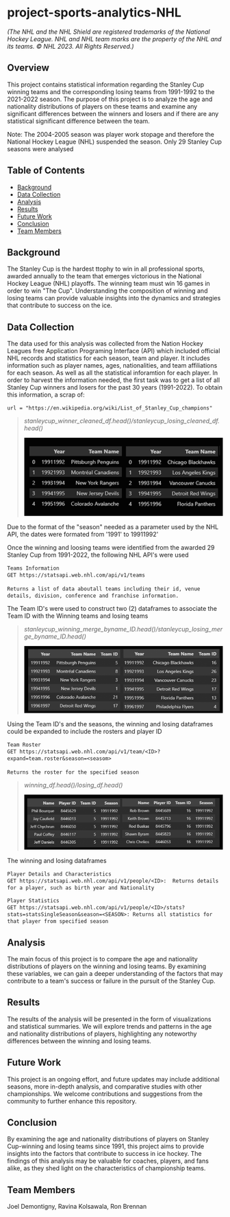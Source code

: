 # project-sports-analytics-NHL
_(The NHL and the NHL Shield are registered trademarks of the National Hockey League. NHL and NHL team marks are the property of the NHL and its teams. © NHL 2023. All Rights Reserved.)_

## Overview
This project contains statistical information regarding the Stanley Cup winning teams and the corresponding losing teams from 1991-1992 to the 2021-2022 season. The purpose of this project is to analyze the age and nationality distributions of players on these teams and examine any significant differences between the winners and losers and if there are any statistical significant difference between the team.

Note: The 2004-2005 season was player work stopage and therefore the National Hockey League (NHL) suspended the season.  Only 29 Stanley Cup seasons were analysed

## Table of Contents

- [Background](#background)
- [Data Collection](#data-collection)
- [Analysis](#analysis)
- [Results](#results)
- [Future Work](#future-work)
- [Conclusion](#conclusion) 
- [Team Members](#team-members)


## Background
The Stanley Cup is the hardest ttophy to win in all professional sports, awarded annually to the team that emerges victorious in the National Hockey League (NHL) playoffs.  The winning team must win 16 games in order to win "The Cup". Understanding the composition of winning and losing teams can provide valuable insights into the dynamics and strategies that contribute to success on the ice.

## Data Collection
The data used for this analysis was collected from the Nation Hockey Leagues free Application Programing Interface (API) which included official NHL records and statistics for each season, team and player. It includes information such as player names, ages, nationalities, and team affiliations for each season.  As well as all the statistical inforamtion for each player.  In order to harvest the information needed, the first task was to get a list of all Stanley Cup winners and losers for the past 30 years (1991-2022).  To obtain this information, a scrap of:
```
url = "https://en.wikipedia.org/wiki/List_of_Stanley_Cup_champions"
```

>_stanleycup_winner_cleaned_df.head()/stanleycup_losing_cleaned_df.head()_
>
>![](images/winninglosingteams.png)

Due to the format of the "season" needed as a parameter used by the NHL API, the dates were formated from '1991' to 19911992' 

Once the winning and loosing teams were identified from the awarded 29 Stanley Cup from 1991-2022, the following NHL API's were used

```
Teams Information
GET https://statsapi.web.nhl.com/api/v1/teams

Returns a list of data aboutall teams including their id, venue details, division, conference and franchise information.
```

The Team ID's were used to construct two (2) dataframes to associate the Team ID with the Winning teams and losing teams

>_stanleycup_winning_merge_byname_ID.head()/stanleycup_losing_merge_byname_ID.head()_
>
>![](images/winninglosingteamswithids.png)

Using the Team ID's and the seasons, the winning and losing dataframes could be expanded to include the rosters and player ID 
```
Team Roster
GET https://statsapi.web.nhl.com/api/v1/team/<ID>?expand=team.roster&season=<seasom>

Returns the roster for the specified season
```
>_winning_df.head()/losing_df.head()_
>
>![](images/winninglosingteamsplayerids.png)


The winning and losing dataframes
```
Player Details and Characteristics
GET https://statsapi.web.nhl.com/api/v1/people/<ID>:  Returns details for a player, such as birth year and Nationality
```

```
Player Statistics
GET https://statsapi.web.nhl.com/api/v1/people/<ID>/stats?stats=statsSingleSeason&season=<SEASON>: Returns all statistics for that player from specified season
```





## Analysis
The main focus of this project is to compare the age and nationality distributions of players on the winning and losing teams. By examining these variables, we can gain a deeper understanding of the factors that may contribute to a team's success or failure in the pursuit of the Stanley Cup.

## Results
The results of the analysis will be presented in the form of visualizations and statistical summaries. We will explore trends and patterns in the age and nationality distributions of players, highlighting any noteworthy differences between the winning and losing teams.

## Future Work
This project is an ongoing effort, and future updates may include additional seasons, more in-depth analysis, and comparative studies with other championships. We welcome contributions and suggestions from the community to further enhance this repository.

## Conclusion
By examining the age and nationality distributions of players on Stanley Cup-winning and losing teams since 1991, this project aims to provide insights into the factors that contribute to success in ice hockey. The findings of this analysis may be valuable for coaches, players, and fans alike, as they shed light on the characteristics of championship teams.

## Team Members
Joel Demontigny, Ravina Kolsawala, Ron Brennan
